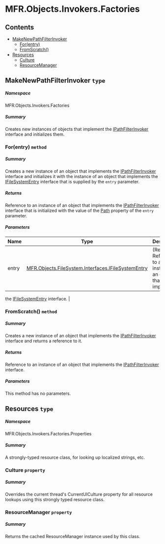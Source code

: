 <a name='assembly'></a>
# MFR.Objects.Invokers.Factories

## Contents

- [MakeNewPathFilterInvoker](#T-MFR-Objects-Invokers-Factories-MakeNewPathFilterInvoker 'MFR.Objects.Invokers.Factories.MakeNewPathFilterInvoker')
  - [For(entry)](#M-MFR-Objects-Invokers-Factories-MakeNewPathFilterInvoker-For-MFR-Objects-FileSystem-Interfaces-IFileSystemEntry- 'MFR.Objects.Invokers.Factories.MakeNewPathFilterInvoker.For(MFR.Objects.FileSystem.Interfaces.IFileSystemEntry)')
  - [FromScratch()](#M-MFR-Objects-Invokers-Factories-MakeNewPathFilterInvoker-FromScratch 'MFR.Objects.Invokers.Factories.MakeNewPathFilterInvoker.FromScratch')
- [Resources](#T-MFR-Objects-Invokers-Factories-Properties-Resources 'MFR.Objects.Invokers.Factories.Properties.Resources')
  - [Culture](#P-MFR-Objects-Invokers-Factories-Properties-Resources-Culture 'MFR.Objects.Invokers.Factories.Properties.Resources.Culture')
  - [ResourceManager](#P-MFR-Objects-Invokers-Factories-Properties-Resources-ResourceManager 'MFR.Objects.Invokers.Factories.Properties.Resources.ResourceManager')

<a name='T-MFR-Objects-Invokers-Factories-MakeNewPathFilterInvoker'></a>
## MakeNewPathFilterInvoker `type`

##### Namespace

MFR.Objects.Invokers.Factories

##### Summary

Creates new instances of objects that implement the
[IPathFilterInvoker](#T-MFR-Objects-Invokers-Interfaces-IPathFilterInvoker 'MFR.Objects.Invokers.Interfaces.IPathFilterInvoker')
interface
and initializes them.

<a name='M-MFR-Objects-Invokers-Factories-MakeNewPathFilterInvoker-For-MFR-Objects-FileSystem-Interfaces-IFileSystemEntry-'></a>
### For(entry) `method`

##### Summary

Creates a new instance of an object that implements the
[IPathFilterInvoker](#T-MFR-Objects-Invokers-Interfaces-IPathFilterInvoker 'MFR.Objects.Invokers.Interfaces.IPathFilterInvoker')
interface and initializes it with the instance of an object that
implements the
[IFileSystemEntry](#T-MFR-Objects-FileSystem-Interfaces-IFileSystemEntry 'MFR.Objects.FileSystem.Interfaces.IFileSystemEntry')
interface that is supplied by the `entry` parameter.

##### Returns

Reference to an instance of an object that implements the
[IPathFilterInvoker](#T-MFR-Objects-Invokers-Interfaces-IPathFilterInvoker 'MFR.Objects.Invokers.Interfaces.IPathFilterInvoker')
interface that is initialized with the value of the
[Path](#P-MFR-Objects-FileSystem-Interfaces-IFileSystemEntry-Path 'MFR.Objects.FileSystem.Interfaces.IFileSystemEntry.Path')
property of the `entry` parameter.

##### Parameters

| Name | Type | Description |
| ---- | ---- | ----------- |
| entry | [MFR.Objects.FileSystem.Interfaces.IFileSystemEntry](#T-MFR-Objects-FileSystem-Interfaces-IFileSystemEntry 'MFR.Objects.FileSystem.Interfaces.IFileSystemEntry') | (Required.) Reference to an instance of an object that implements
the
[IFileSystemEntry](#T-MFR-Objects-FileSystem-Interfaces-IFileSystemEntry 'MFR.Objects.FileSystem.Interfaces.IFileSystemEntry')
interface. |

<a name='M-MFR-Objects-Invokers-Factories-MakeNewPathFilterInvoker-FromScratch'></a>
### FromScratch() `method`

##### Summary

Creates a new instance of an object that implements the
[IPathFilterInvoker](#T-MFR-Objects-Invokers-Interfaces-IPathFilterInvoker 'MFR.Objects.Invokers.Interfaces.IPathFilterInvoker')
interface and returns a reference to it.

##### Returns

Reference to an instance of an object that implements the
[IPathFilterInvoker](#T-MFR-Objects-Invokers-Interfaces-IPathFilterInvoker 'MFR.Objects.Invokers.Interfaces.IPathFilterInvoker')
interface.

##### Parameters

This method has no parameters.

<a name='T-MFR-Objects-Invokers-Factories-Properties-Resources'></a>
## Resources `type`

##### Namespace

MFR.Objects.Invokers.Factories.Properties

##### Summary

A strongly-typed resource class, for looking up localized strings, etc.

<a name='P-MFR-Objects-Invokers-Factories-Properties-Resources-Culture'></a>
### Culture `property`

##### Summary

Overrides the current thread's CurrentUICulture property for all
  resource lookups using this strongly typed resource class.

<a name='P-MFR-Objects-Invokers-Factories-Properties-Resources-ResourceManager'></a>
### ResourceManager `property`

##### Summary

Returns the cached ResourceManager instance used by this class.
